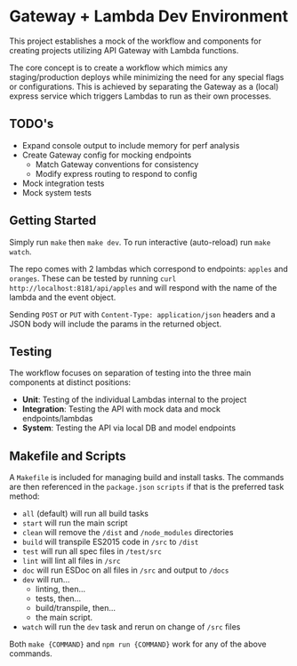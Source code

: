 # Gateway + Lambda Dev Environment

This project establishes a mock of the workflow and components for creating
projects utilizing API Gateway with Lambda functions.

The core concept is to create a workflow which mimics any staging/production
deploys while minimizing the need for any special flags or configurations. This
is achieved by separating the Gateway as a (local) express service which triggers
Lambdas to run as their own processes.

## TODO's

* Expand console output to include memory for perf analysis
* Create Gateway config for mocking endpoints
  * Match Gateway conventions for consistency
  * Modify express routing to respond to config
* Mock integration tests
* Mock system tests

## Getting Started

Simply run `make` then `make dev`. To run interactive (auto-reload) run `make watch`.

The repo comes with 2 lambdas which correspond to endpoints: `apples` and `oranges`.
These can be tested by running `curl http://localhost:8181/api/apples` and will
respond with the name of the lambda and the event object.

Sending `POST` or `PUT` with `Content-Type: application/json` headers and a JSON
body will include the params in the returned object.

## Testing

The workflow focuses on separation of testing into the three main components at
distinct positions:

* **Unit**: Testing of the individual Lambdas internal to the project
* **Integration**: Testing the API with mock data and mock endpoints/lambdas
* **System**: Testing the API via local DB and model endpoints

## Makefile and Scripts

A `Makefile` is included for managing build and install tasks. The commands are
then referenced in the `package.json` `scripts` if that is the preferred
task method:

* `all` (default) will run all build tasks
* `start` will run the main script
* `clean` will remove the `/dist` and `/node_modules` directories
* `build` will transpile ES2015 code in `/src` to `/dist`
* `test` will run all spec files in `/test/src`
* `lint` will lint all files in `/src`
* `doc` will run ESDoc on all files in `/src` and output to `/docs`
* `dev` will run...
  * linting, then...
  * tests, then...
  * build/transpile, then...
  * the main script.
* `watch` will run the `dev` task and rerun on change of `/src` files

Both `make {COMMAND}` and `npm run {COMMAND}` work for any of the above commands.